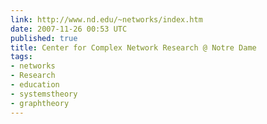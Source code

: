 ```yaml
---
link: http://www.nd.edu/~networks/index.htm
date: 2007-11-26 00:53 UTC
published: true
title: Center for Complex Network Research @ Notre Dame
tags:
- networks
- Research
- education
- systemstheory
- graphtheory
---
```



